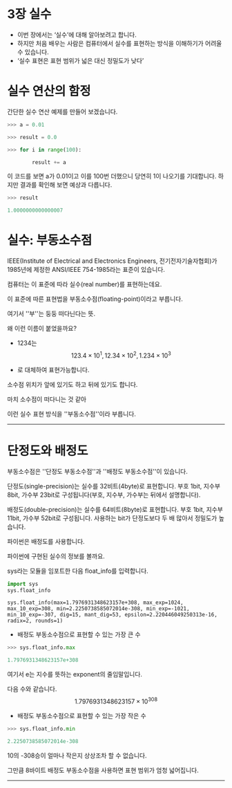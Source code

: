 # 3장 실수

- 이번 장에서는 ‘실수’에 대해 알아보려고 합니다. 
- 하지만 처음 배우는 사람은 컴퓨터에서 실수를 표현하는 방식을 이해하기가 어려울 수 있습니다.
- ‘실수 표현은 표현 범위가 넓은 대신 정밀도가 낮다’ 

# 실수 연산의 함정

간단한 실수 연산 예제를 만들어 보겠습니다. 

```python
>>> a = 0.01

>>> result = 0.0

>>> for i in range(100):

        result += a
```



이 코드를 보면 a가 0.01이고 이를 100번 더했으니 당연히 1이 나오기를 기대합니다. 하지만 결과를 확인해 보면 예상과 다릅니다. 

```python
>>> result

1.0000000000000007
```





# 실수: 부동소수점

 IEEE(Institute of Electrical and Electronics Engineers, 전기전자기술자협회)가 1985년에 제정한 ANSI/IEEE 754-1985라는 표준이 있습니다.

컴퓨터는 이 표준에 따라 실수(real number)를 표현하는데요. 

이 표준에 따른 표현법을 부동소수점(floating-point)이라고 부릅니다.

여기서 ''부''는  둥둥 떠다닌다는 뜻.

왜 이런 이름이 붙었을까요?

- 1234는
  $$
  123.4\times10^1, 12.34\times10^2, 1.234\times10^3
  $$

- 로 대체하여 표현가능합니다.

소수점 위치가 앞에 있기도 하고 뒤에 있기도 합니다.

마치 소수점이 떠다니는 것 같아

이런 실수 표현 방식을 ''부동소수점''이라 부릅니다.



----



# 단정도와 배정도



부동소수점은 ''단정도 부동소수점''과 ''배정도 부동소수점''이 있습니다. 

단정도(single-precision)는 실수를 32비트(4byte)로 표현합니다. 부호 1bit, 지수부 8bit, 가수부 23bit로 구성됩니다(부호, 지수부, 가수부는 뒤에서  설명합니다).

배정도(double-precision)는 실수를 64비트(8byte)로 표현합니다. 부호 1bit, 지수부 11bit, 가수부 52bit로 구성됩니다. 사용하는 bit가 단정도보다 두 배 많아서 정밀도가 높습니다. 

파이썬은 배정도를 사용합니다. 

파이썬에 구현된 실수의 정보를 볼까요.

sys라는 모듈을 임포트한 다음 float_info를 입력합니다.

```python
import sys
sys.float_info
```

```
sys.float_info(max=1.7976931348623157e+308, max_exp=1024, max_10_exp=308, min=2.2250738585072014e-308, min_exp=-1021, min_10_exp=-307, dig=15, mant_dig=53, epsilon=2.220446049250313e-16, radix=2, rounds=1)
```



- 배정도 부동소수점으로 표현할 수 있는 가장 큰 수 

```python
>>> sys.float_info.max

1.7976931348623157e+308
```

여기서 e는 지수를 뜻하는 exponent의 줄임말입니다.

다음 수와 같습니다.
$$
1.7976931348623157\times10^{308}
$$

- 배정도 부동소수점으로 표현할 수 있는 가장 작은 수 

```python
>>> sys.float_info.min

2.2250738585072014e-308
```

10의 -308승이 얼마나 작은지 상상조차 할 수 없습니다. 

그만큼 8바이트 배정도 부동소수점을 사용하면 표현 범위가 엄청 넓어집니다. 



----

